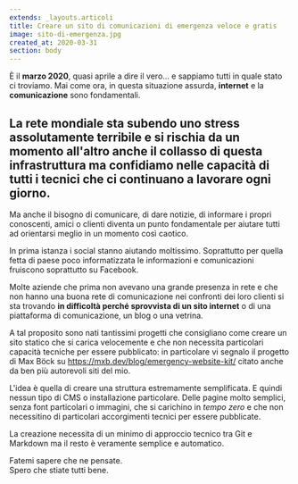 ```yaml
---
extends: _layouts.articoli
title: Creare un sito di comunicazioni di emergenza veloce e gratis
image: sito-di-emergenza.jpg
created_at: 2020-03-31
section: body
---
```


<!-- wp:paragraph -->
<p>È il <strong>marzo 2020</strong>, quasi aprile a dire il vero... e sappiamo tutti in quale stato ci troviamo. Mai come ora, in questa situazione assurda, <strong>internet</strong> e la <strong>comunicazione</strong> sono fondamentali. </p>
<!-- /wp:paragraph -->

<!-- wp:heading -->
<h2>La rete mondiale sta subendo uno stress assolutamente terribile e si rischia da un momento all'altro anche il collasso di questa infrastruttura ma confidiamo nelle capacità di tutti i tecnici che ci continuano a lavorare ogni giorno.</h2>
<!-- /wp:heading -->

<!-- wp:paragraph -->
<p>Ma anche il bisogno di comunicare, di dare notizie, di informare i propri conoscenti, amici o clienti diventa un punto fondamentale per aiutare tutti  ad orientarsi meglio in un momento così caotico.</p>
<!-- /wp:paragraph -->

<!-- wp:paragraph -->
<p>In prima istanza i social stanno aiutando moltissimo. Soprattutto per quella fetta di paese poco informatizzata le informazioni e comunicazioni fruiscono soprattutto su Facebook.</p>
<!-- /wp:paragraph -->

<!-- wp:paragraph -->
<p>Molte aziende che prima non avevano una grande presenza in rete e che non hanno una buona rete di comunicazione nei confronti dei loro clienti si sta trovando <strong>in difficoltà perché sprovvista di un sito internet</strong> o di una piattaforma di comunicazione, un blog o una vetrina.</p>
<!-- /wp:paragraph -->

<!-- wp:paragraph -->
<p>A tal proposito sono nati tantissimi progetti che consigliano come creare un sito statico che si carica velocemente e che non necessita particolari capacità tecniche per essere pubblicato: in particolare vi segnalo il progetto di Max Böck su <a rel="noreferrer noopener" aria-label="https://mxb.dev/blog/emergency-website-kit/ (apre in una nuova scheda)" href="https://mxb.dev/blog/emergency-website-kit/" target="_blank">https://mxb.dev/blog/emergency-website-kit/</a> citato anche da ben più autorevoli siti del mio.</p>
<!-- /wp:paragraph -->

<!-- wp:paragraph -->
<p>L'idea è quella di creare una struttura estremamente semplificata. E quindi nessun tipo di CMS o installazione particolare. Delle pagine molto semplici, senza font particolari o immagini, che si carichino in <em>tempo zero</em> e che non necessitino di particolari accorgimenti tecnici per essere pubblicate.</p>
<!-- /wp:paragraph -->

<!-- wp:paragraph -->
<p>La creazione necessita di un minimo di approccio tecnico tra Git e Markdown ma il resto è veramente semplice e automatico. </p>
<!-- /wp:paragraph -->

<!-- wp:paragraph -->
<p>Fatemi sapere che ne pensate. <br>Spero che stiate tutti bene. </p>
<!-- /wp:paragraph -->